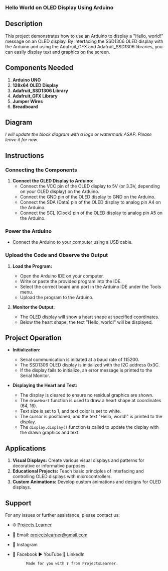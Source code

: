 ### Hello World on OLED Display Using Arduino

## Description

This project demonstrates how to use an Arduino to display a "Hello, world!" message on an OLED display. By interfacing the SSD1306 OLED display with the Arduino and using the Adafruit_GFX and Adafruit_SSD1306 libraries, you can easily display text and graphics on the screen.

## Components Needed

1. **Arduino UNO**
2. **128x64 OLED Display**
3. **Adafruit_SSD1306 Library**
4. **Adafruit_GFX Library**
5. **Jumper Wires**
6. **Breadboard**

## Diagram

*I will update the block diagram with a logo or watermark ASAP. Please leave it for now.*

## Instructions

### Connecting the Components

1. **Connect the OLED Display to Arduino:**
   - Connect the VCC pin of the OLED display to 5V (or 3.3V, depending on your OLED display) on the Arduino.
   - Connect the GND pin of the OLED display to GND on the Arduino.
   - Connect the SDA (Data) pin of the OLED display to analog pin A4 on the Arduino.
   - Connect the SCL (Clock) pin of the OLED display to analog pin A5 on the Arduino.

### Power the Arduino

- Connect the Arduino to your computer using a USB cable.

### Upload the Code and Observe the Output

1. **Load the Program:**
   - Open the Arduino IDE on your computer.
   - Write or paste the provided program into the IDE.
   - Select the correct board and port in the Arduino IDE under the Tools menu.
   - Upload the program to the Arduino.

2. **Monitor the Output:**
   - The OLED display will show a heart shape at specified coordinates.
   - Below the heart shape, the text "Hello, world!" will be displayed.

## Project Operation

- **Initialization:**
  - Serial communication is initiated at a baud rate of 115200.
  - The SSD1306 OLED display is initialized with the I2C address 0x3C.
  - If the display fails to initialize, an error message is printed to the Serial Monitor.

- **Displaying the Heart and Text:**
  - The display is cleared to ensure no residual graphics are shown.
  - The `drawHeart` function is used to draw a heart shape at coordinates (64, 16).
  - Text size is set to 1, and text color is set to white.
  - The cursor is positioned, and the text "Hello, world!" is printed to the display.
  - The `display.display()` function is called to update the display with the drawn graphics and text.

## Applications

1. **Visual Displays:** Create various visual displays and patterns for decorative or informative purposes.
2. **Educational Projects:** Teach basic principles of interfacing and controlling OLED displays with microcontrollers.
3. **Custom Animations:** Develop custom animations and designs for OLED displays.

## Support

For any issues or further assistance, please contact us:

- 🌐 [Projects Learner](https://projectslearner.com)
- 📧 Email: projectslearner@gmail.com
- 📸 Instagram
- 📘 Facebook
  ▶️ YouTube
  📘 LinkedIn

            Made for you with ❣️ from ProjectsLearner.